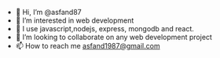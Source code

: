 - 👋 Hi, I’m @asfand87
- 👀 I’m interested in web development
- 🌱 I use javascript,nodejs, express, mongodb and react.
- 💞️ I’m looking to collaborate on any web development project
- 📫 How to reach me asfand1987@gmail.com

<!---
asfand87/asfand87 is a ✨ special ✨ repository because its `README.md` (this file) appears on your GitHub profile.
You can click the Preview link to take a look at your changes.
--->
